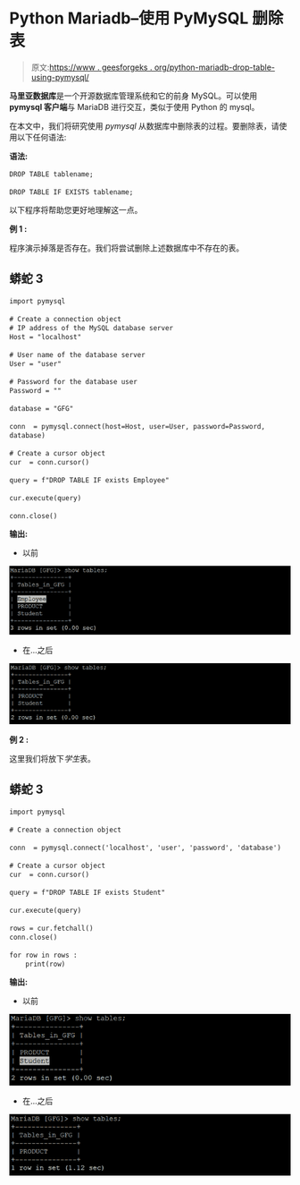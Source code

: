 # Python Mariadb–使用 PyMySQL 删除表

> 原文:[https://www . geesforgeks . org/python-mariadb-drop-table-using-pymysql/](https://www.geeksforgeeks.org/python-mariadb-drop-table-using-pymysql/)

**马里亚数据库**是一个开源数据库管理系统和它的前身 MySQL。可以使用 **pymysql 客户端**与 MariaDB 进行交互，类似于使用 Python 的 mysql。

在本文中，我们将研究使用 *pymysql* 从数据库中删除表的过程。要删除表，请使用以下任何语法:

**语法:**

```
DROP TABLE tablename;

DROP TABLE IF EXISTS tablename;

```

以下程序将帮助您更好地理解这一点。

**例 1 :**

程序演示掉落是否存在。我们将尝试删除上述数据库中不存在的表。

## 蟒蛇 3

```
import pymysql

# Create a connection object
# IP address of the MySQL database server
Host = "localhost"  

# User name of the database server
User = "user"      

# Password for the database user
Password = ""           

database = "GFG"

conn  = pymysql.connect(host=Host, user=User, password=Password, database)

# Create a cursor object
cur  = conn.cursor()

query = f"DROP TABLE IF exists Employee"

cur.execute(query)

conn.close()
```

**输出:**

*   以前

![tables](img/0d232abbbf4cb38d437a224bae6da9a1.png)

*   在...之后

![employee table dropped](img/a1d035ed5572a30d0db931215e9dcf9e.png)

**例 2 :**

这里我们将放下*学生*表。

## 蟒蛇 3

```
import pymysql

# Create a connection object

conn  = pymysql.connect('localhost', 'user', 'password', 'database')

# Create a cursor object
cur  = conn.cursor()

query = f"DROP TABLE IF exists Student"

cur.execute(query)

rows = cur.fetchall()
conn.close()

for row in rows :
    print(row)
```

**输出:**

*   以前

![table](img/3ce685c4ae487464a3d503b0bfe6cf06.png)

*   在...之后

![student table dropped](img/83efaee6cca4bff278233b565c580b71.png)